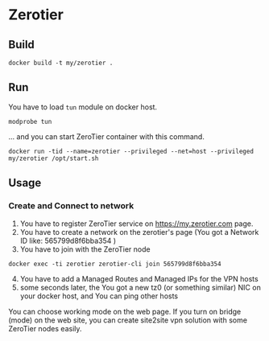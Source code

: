 # Zerotier

## Build

```
docker build -t my/zerotier .
```

## Run

You have to load `tun` module on docker host.

```
modprobe tun
```

... and you can start ZeroTier container with this command.

```
docker run -tid --name=zerotier --privileged --net=host --privileged my/zerotier /opt/start.sh
```

## Usage

### Create and Connect to network

  1. You have to register ZeroTier service on https://my.zerotier.com page.
  2. You have to create a network on the zerotier's page (You got a Network ID like: 565799d8f6bba354 )
  3. You have to join with the ZeroTier node
```
docker exec -ti zerotier zerotier-cli join 565799d8f6bba354
```
  4. You have to add a Managed Routes and Managed IPs for the VPN hosts
  5. some seconds later, the You got a new tz0 (or something similar) NIC on your docker host, and You can ping other hosts

You can choose working mode on the web page. If you turn on bridge (mode) on the web site, you can create site2site vpn solution with some ZeroTier nodes easily.

